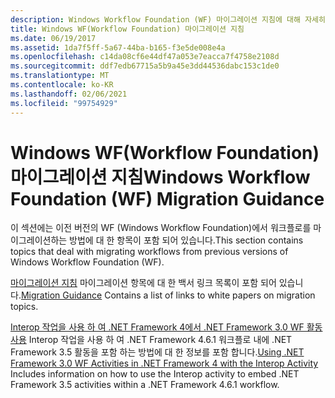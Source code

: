 ```yaml
---
description: Windows Workflow Foundation (WF) 마이그레이션 지침에 대해 자세히 알아보세요.
title: Windows WF(Workflow Foundation) 마이그레이션 지침
ms.date: 06/19/2017
ms.assetid: 1da7f5ff-5a67-44ba-b165-f3e5de008e4a
ms.openlocfilehash: c14da08cf6e44df47a053e7eacca7f4758e2108d
ms.sourcegitcommit: ddf7edb67715a5b9a45e3dd44536dabc153c1de0
ms.translationtype: MT
ms.contentlocale: ko-KR
ms.lasthandoff: 02/06/2021
ms.locfileid: "99754929"
---
```

# <a name="windows-workflow-foundation-wf-migration-guidance"></a><span data-ttu-id="f6860-103">Windows WF(Workflow Foundation) 마이그레이션 지침</span><span class="sxs-lookup"><span data-stu-id="f6860-103">Windows Workflow Foundation (WF) Migration Guidance</span></span>

<span data-ttu-id="f6860-104">이 섹션에는 이전 버전의 WF (Windows Workflow Foundation)에서 워크플로를 마이그레이션하는 방법에 대 한 항목이 포함 되어 있습니다.</span><span class="sxs-lookup"><span data-stu-id="f6860-104">This section contains topics that deal with migrating workflows from previous versions of Windows Workflow Foundation (WF).</span></span>

<span data-ttu-id="f6860-105">[마이그레이션 지침](migration-guidance.md) 마이그레이션 항목에 대 한 백서 링크 목록이 포함 되어 있습니다.</span><span class="sxs-lookup"><span data-stu-id="f6860-105">[Migration Guidance](migration-guidance.md) Contains a list of links to white papers on migration topics.</span></span>

<span data-ttu-id="f6860-106">[Interop 작업을 사용 하 여 .NET Framework 4에서 .NET Framework 3.0 WF 활동 사용](net-framework-3-0-wf-in-net-framework-4-interop.md) Interop 작업을 사용 하 여 .NET Framework 4.6.1 워크플로 내에 .NET Framework 3.5 활동을 포함 하는 방법에 대 한 정보를 포함 합니다.</span><span class="sxs-lookup"><span data-stu-id="f6860-106">[Using .NET Framework 3.0 WF Activities in .NET Framework 4 with the Interop Activity](net-framework-3-0-wf-in-net-framework-4-interop.md) Includes information on how to use the Interop activity to embed .NET Framework 3.5 activities within a .NET Framework 4.6.1 workflow.</span></span>
